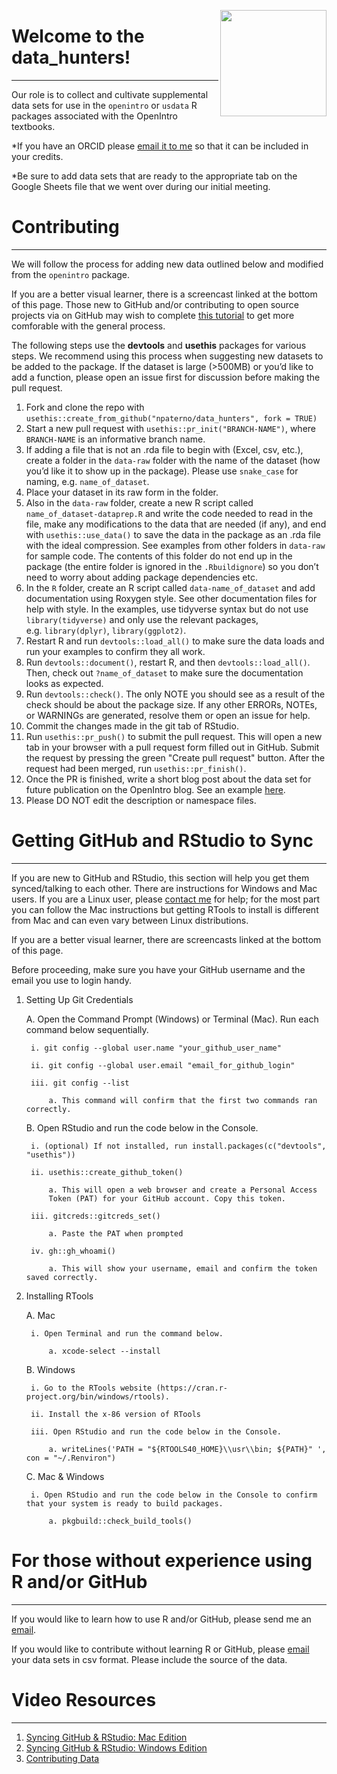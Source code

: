<a href="https://www.openintro.org/"><img src="man/figures/data_hunter.png" align="right" height="170"></a>

# Welcome to the data_hunters!
------------------------------
Our role is to collect and cultivate supplemental data sets for use in the `openintro` or `usdata` R packages associated with the OpenIntro textbooks. 

*If you have an ORCID please [email it to me](mailto:nick@openintro.org) so that it can be included in your credits.

*Be sure to add data sets that are ready to the appropriate tab on the Google Sheets file that we went over during our initial meeting.

# Contributing 
--------------
We will follow the process for adding new data outlined below and modified from the `openintro` package.

If you are a better visual learner, there is a screencast linked at the bottom of this page. Those new to GitHub and/or contributing to open source projects via on GitHub may wish to complete [this tutorial](https://npaterno.github.io/left_coast_stats/open_source_workflow.html) to get more comforable with the general process. 
 
The following steps use the **devtools** and **usethis** packages for
various steps. We recommend using this process when suggesting new
datasets to be added to the package. If the dataset is large (&gt;500MB)
or you’d like to add a function, please open an issue first for
discussion before making the pull request.

1.  Fork and clone the repo with
    `usethis::create_from_github("npaterno/data_hunters", fork = TRUE)`
2.  Start a new pull request with `usethis::pr_init("BRANCH-NAME")`,
    where `BRANCH-NAME` is an informative branch name.
3.  If adding a file that is not an .rda file to begin with (Excel, csv,
    etc.), create a folder in the `data-raw` folder with the name of the
    dataset (how you’d like it to show up in the package). Please use
    `snake_case` for naming, e.g. `name_of_dataset`.
4.  Place your dataset in its raw form in the folder.
5.  Also in the `data-raw` folder, create a new R script called
    `name_of_dataset-dataprep.R` and write the code needed to read in
    the file, make any modifications to the data that are needed (if
    any), and end with `usethis::use_data()` to save the data in the
    package as an .rda file with the ideal compression. See examples
    from other folders in `data-raw` for sample code. The contents of
    this folder do not end up in the package (the entire folder is
    ignored in the `.Rbuildignore`) so you don’t need to worry about
    adding package dependencies etc.
6.  In the `R` folder, create an R script called `data-name_of_dataset`
    and add documentation using Roxygen style. See other documentation
    files for help with style. In the examples, use tidyverse syntax but
    do not use `library(tidyverse)` and only use the relevant packages,
    e.g. `library(dplyr)`, `library(ggplot2)`.
7.  Restart R and run `devtools::load_all()` to make sure the data loads
    and run your examples to confirm they all work.
8.  Run `devtools::document()`, restart R, and then
    `devtools::load_all()`. Then, check out `?name_of_dataset` to make
    sure the documentation looks as expected.
9.  Run `devtools::check()`. The only NOTE you should see as a result of
    the check should be about the package size. If any other ERRORs,
    NOTEs, or WARNINGs are generated, resolve them or open an issue for
    help.
10. Commit the changes made in the git tab of RStudio.
11. Run `usethis::pr_push()` to submit the pull request. This will open a new tab in your browser with a pull request form filled out in GitHub. Submit the request by pressing the green "Create pull request" button. After the request had been merged, run `usethis::pr_finish()`.
12. Once the PR is finished, write a short blog post about the data set for future publication on the OpenIntro blog. See an example [here](https://www.openintro.org/blog/article/2021-10-03-data-set-fatal_police_shootings/).
13. Please DO NOT edit the description or namespace files.

# Getting GitHub and RStudio to Sync
------------------------------------

If you are new to GitHub and RStudio, this section will help you get them synced/talking to each other. There are instructions for Windows and Mac users. If you are a Linux user, please [contact me](mailto:nick@openintro.org) for help; for the most part you can follow the Mac instructions but getting RTools to install is different from Mac and can even vary between Linux distributions. 

If you are a better visual learner, there are screencasts linked at the bottom of this page. 

Before proceeding, make sure you have your GitHub username and the email you use to login handy.

1. Setting Up Git Credentials

    A. Open the Command Prompt (Windows) or Terminal (Mac). Run each command below sequentially. 
    
        i. git config --global user.name "your_github_user_name"
        
        ii. git config --global user.email "email_for_github_login"
        
        iii. git config --list 
        
            a. This command will confirm that the first two commands ran correctly.
            
    B. Open RStudio and run the code below in the Console. 
    
        i. (optional) If not installed, run install.packages(c("devtools", "usethis"))
        
        ii. usethis::create_github_token()
        
            a. This will open a web browser and create a Personal Access
            Token (PAT) for your GitHub account. Copy this token. 
            
        iii. gitcreds::gitcreds_set()
        
            a. Paste the PAT when prompted
            
        iv. gh::gh_whoami()
        
            a. This will show your username, email and confirm the token saved correctly. 
            
2. Installing RTools

    A. Mac 
    
        i. Open Terminal and run the command below.
        
            a. xcode-select --install
            
    B. Windows
    
        i. Go to the RTools website (https://cran.r-project.org/bin/windows/rtools).
        
        ii. Install the x-86 version of RTools
        
        iii. Open RStudio and run the code below in the Console.
        
            a. writeLines('PATH = "${RTOOLS40_HOME}\\usr\\bin; ${PATH}" ', con = "~/.Renviron")
            
    C. Mac \& Windows
    
        i. Open RStudio and run the code below in the Console to confirm that your system is ready to build packages.
        
            a. pkgbuild::check_build_tools()


# For those without experience using R and/or GitHub
----------------------------------------------------

If you would like to learn how to use R and/or GitHub, please send me an [email](mailto:nick@openintro.org). 

If you would like to contribute without learning R or GitHub, please [email](mailto:nick@openintro.org) your data sets in csv format. Please include the source of the data. 

# Video Resources
-----------------

1. [Syncing GitHub & RStudio: Mac Edition](https://youtu.be/yfCe39JKBTE)
2. [Syncing GitHub & RStudio: Windows Edition](https://youtu.be/lHz-r2lJ2o8)
3. [Contributing Data](https://youtu.be/MJGCELK0jSc)

